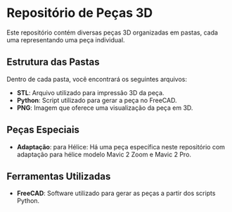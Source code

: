 
# Repositório de Peças 3D

Este repositório contém diversas peças 3D organizadas em pastas, cada uma representando uma peça individual.

## Estrutura das Pastas

Dentro de cada pasta, você encontrará os seguintes arquivos:

- **STL**: Arquivo utilizado para impressão 3D da peça.
- **Python**: Script utilizado para gerar a peça no FreeCAD.
- **PNG**: Imagem que oferece uma visualização da peça em 3D.

## Peças Especiais

- **Adaptação**: para Hélice: Há uma peça específica neste repositório com adaptação para hélice modelo Mavic 2 Zoom e Mavic 2 Pro.

## Ferramentas Utilizadas

- **FreeCAD**: Software utilizado para gerar as peças a partir dos scripts Python.
